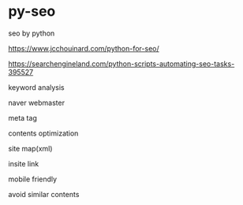 # py-seo
seo by python

https://www.jcchouinard.com/python-for-seo/

https://searchengineland.com/python-scripts-automating-seo-tasks-395527



keyword analysis

naver webmaster

meta tag

contents optimization

site map(xml)

insite link

mobile friendly

avoid similar contents

